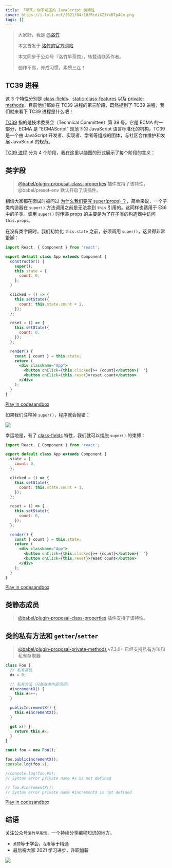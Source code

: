 ```yaml
---
title: 「早茶」你不知道的 JavaScript 类特性
cover: https://i.loli.net/2021/04/10/RcdiXZ3YxBTp4Cm.png
tags: []
---
```


> 大家好，我是 [@洛竹](https://github.com/youngjuning)
>
> 本文首发于 [洛竹的官方网站](https://youngjuning.js.org/)
>
> 本文同步于公众号『洛竹早茶馆』，转载请联系作者。
>
> 创作不易，养成习惯，素质三连！

## TC39 进程

这 3 个特性分别是 [class-fields][class-fields]、[static-class-features][static-class-features] 以及 [private-methods][private-methods]，目前他们都处在 TC39 进程的第三阶段，既然提到了 TC39 进程，我们就来看下 TC39 进程是什么吧！

[TC39][tc39] 指的是技术委员会（Technical Committee）第 39 号。它是 ECMA 的一部分，ECMA 是 “ECMAScript” 规范下的 JavaScript 语言标准化的机构。TC39 是一个由 JavaScript 开发者、实现者、学者等组成的团体，与社区合作维护和发展 JavaScript 的规范。

[TC39 进程][tc39-proposals] 分为 4 个阶段，我在这里以脑图的形式展示了每个阶段的含义：

<!-- TODO：TC39 进程脑图 -->

## 类字段

> [@babel/plugin-proposal-class-properties](https://babeljs.io/docs/en/babel-plugin-proposal-class-properties) 插件支持了该特性，@babel/preset-env 默认开启了该插件。

相信大家都在面试时被问过 [为什么我们要写 super(props) ？](https://overreacted.io/zh-hans/why-do-we-write-super-props/)，简单来说，一个子类构造器在 `super()` 方法调用之前是无法拿到 `this` 引用的。这同样也适用于 ES6 中的子类。调用 `super()` 时传递 props 的主要是为了在子类的构造器中访问 `this.props`。

在没有类字段时，我们初始化 `this.state` 之前，必须调用 `super()`，这显得非常蹩脚：

```jsx | pure
import React, { Component } from 'react';

export default class App extends Component {
  constructor() {
    super();
    this.state = {
      count: 0,
    };
  }

  clicked = () => {
    this.setState({
      count: this.state.count + 1,
    });
  };

  reset = () => {
    this.setState({
      count: 0,
    });
  };

  render() {
    const { count } = this.state;
    return (
      <div className="App">
        <button onClick={this.clicked}>+ {count}</button>{' '}
        <button onClick={this.reset}>reset count</button>
      </div>
    );
  }
}
```

[Play in codesandbox](https://codesandbox.io/s/es5-super-0174r?file=/src/App.js)

如果我们注释掉 `super()`，程序就会抛错：

![](https://i.loli.net/2021/04/10/LMOlXAgB8xsre75.png)

幸运地是，有了 [class-fields][class-fields] 特性，我们就可以摆脱 `super()` 的束缚：

```jsx | pure
import React, { Component } from 'react';

export default class App extends Component {
  state = {
    count: 0,
  };

  clicked = () => {
    this.setState({
      count: this.state.count + 1,
    });
  };

  reset = () => {
    this.setState({
      count: 0,
    });
  };

  render() {
    const { count } = this.state;
    return (
      <div className="App">
        <button onClick={this.clicked}>+ {count}</button>{' '}
        <button onClick={this.reset}>reset count</button>
      </div>
    );
  }
}
```

[Play in codesandbox](https://codesandbox.io/s/class-fields-0d55k?file=/src/App.js)

## 类静态成员

> [@babel/plugin-proposal-class-properties](https://babeljs.io/docs/en/babel-plugin-proposal-class-properties) 插件支持了该特性。

## 类的私有方法和 `getter`/`setter`

> [@babel/plugin-proposal-private-methods](https://babeljs.io/docs/en/babel-plugin-proposal-private-methods) v7.3.0+ 已经支持私有方法和私有存取器

```js
class Foo {
  // 私有属性
  #x = 0;

  // 私有方法（只能在类内部调用）
  #incrementX() {
    this.#x++;
  }

  publicIncrementX() {
    this.#incrementX();
  }

  get x() {
    return this.#x;
  }
}

const foo = new Foo();

foo.publicIncrementX();
console.log(foo.x);

//console.log(foo.#x);
// Syntax error private name #x is not defined

// foo.#incrementX();
// Syntax error private name #incrementX is not defined
```

[Play in codesandbox](https://codesandbox.io/s/private-class-properties-and-methods-6pd87)

## 结语

关注公众号`洛竹早茶馆`，一个持续分享编程知识的地方。

- `点赞`等于学会，`在看`等于精通
- 最后祝大家 2021 学习进步，升职加薪

![](https://youngjuning.js.org/img/luozhu.png)

[tc39]: https://tc39.es/
[tc39-proposals]: https://github.com/tc39/proposals
[class-fields]: https://github.com/tc39/proposal-class-fields
[static-class-features]: https://github.com/tc39/proposal-static-class-features
[private-methods]: https://github.com/tc39/proposal-private-methods
